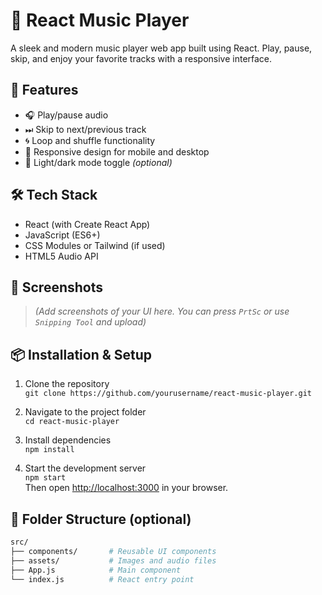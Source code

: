 # 🎵 React Music Player

A sleek and modern music player web app built using React. Play, pause, skip, and enjoy your favorite tracks with a responsive interface.

## 🚀 Features

- 🎧 Play/pause audio
- ⏭ Skip to next/previous track
- 🌀 Loop and shuffle functionality
- 📱 Responsive design for mobile and desktop
- 🌙 Light/dark mode toggle *(optional)*

## 🛠 Tech Stack

- React (with Create React App)
- JavaScript (ES6+)
- CSS Modules or Tailwind (if used)
- HTML5 Audio API

## 📸 Screenshots

> *(Add screenshots of your UI here. You can press `PrtSc` or use `Snipping Tool` and upload)*

## 📦 Installation & Setup

1. Clone the repository  
   `git clone https://github.com/yourusername/react-music-player.git`

2. Navigate to the project folder  
   `cd react-music-player`

3. Install dependencies  
   `npm install`

4. Start the development server  
   `npm start`  
   Then open [http://localhost:3000](http://localhost:3000) in your browser.

## 📁 Folder Structure (optional)

```bash
src/
├── components/       # Reusable UI components
├── assets/           # Images and audio files
├── App.js            # Main component
└── index.js          # React entry point
